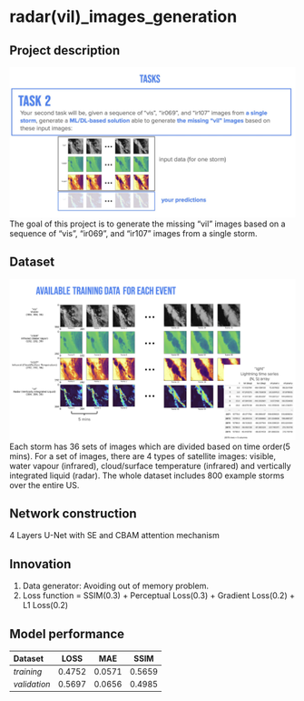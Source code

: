 # radar(vil)_images_generation
## Project description

![task](images/task.jpg)
The goal of this project is to generate the missing “vil” images based on a sequence of “vis”, “ir069”, and “ir107” images from a single storm.

## Dataset

![task](images/dataset.jpg)
Each storm has 36 sets of images which are divided based on time order(5 mins). For a set of images, there are 4 types of satellite images: visible, water vapour (infrared), cloud/surface temperature (infrared) and vertically integrated liquid (radar). The whole dataset includes 800 example storms over the entire US.

## Network construction
4 Layers U-Net with SE and CBAM attention mechanism

## Innovation
1. Data generator: Avoiding out of memory problem.
2. Loss function = SSIM(0.3) + Perceptual Loss(0.3) + Gradient Loss(0.2) + L1 Loss(0.2)

## Model performance
| **Dataset** | **LOSS** | **MAE** | **SSIM** |
| :------------------ | :---: | :---: | :---: |
| *training* | 0.4752 | 0.0571 | 0.5659 |
| *validation* | 0.5697 | 0.0656 | 0.4985 |